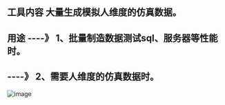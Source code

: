 ## 工具内容 大量生成模拟人维度的仿真数据。
## 用途 ----》    1、批量制造数据测试sql、服务器等性能时。
##      ----》    2、需要人维度的仿真数据时。
![image](https://taohaowei.github.io/savePicture/other/personData.png)
